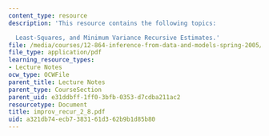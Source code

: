 ```yaml
---
content_type: resource
description: 'This resource contains the following topics:

  Least-Squares, and Minimum Variance Recursive Estimates.'
file: /media/courses/12-864-inference-from-data-and-models-spring-2005/a321db74ecb7383161d362b9b1d85b80_improv_recur_2_8.pdf
file_type: application/pdf
learning_resource_types:
- Lecture Notes
ocw_type: OCWFile
parent_title: Lecture Notes
parent_type: CourseSection
parent_uid: e31ddbff-1ff0-3bfb-0353-d7cdba211ac2
resourcetype: Document
title: improv_recur_2_8.pdf
uid: a321db74-ecb7-3831-61d3-62b9b1d85b80
---
```

